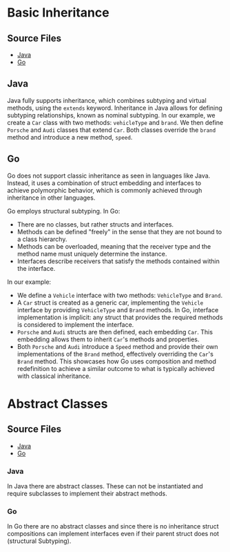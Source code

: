 # Basic Inheritance

## Source Files
* [Java](./java_src/BasicInheritance.java)
* [Go](./go_src/basicinheritance.go)

## Java

Java fully supports inheritance, which combines subtyping and virtual methods, using the `extends` keyword. Inheritance in Java allows for defining subtyping relationships, known as nominal subtyping.
In our example, we create a `Car` class with two methods: `vehicleType` and `brand`. We then define `Porsche` and `Audi` classes that extend `Car`. Both classes override the `brand` method and introduce a new method, `speed`.

## Go

Go does not support classic inheritance as seen in languages like Java. Instead, it uses a combination of struct embedding and interfaces to achieve polymorphic behavior, which is commonly achieved through inheritance in other languages.

Go employs structural subtyping. In Go:

- There are no classes, but rather structs and interfaces.
- Methods can be defined "freely" in the sense that they are not bound to a class hierarchy.
- Methods can be overloaded, meaning that the receiver type and the method name must uniquely determine the instance.
- Interfaces describe receivers that satisfy the methods contained within the interface.

In our example:

- We define a `Vehicle` interface with two methods: `VehicleType` and `Brand`.
- A `Car` struct is created as a generic car, implementing the `Vehicle` interface by providing `VehicleType` and `Brand` methods. In Go, interface implementation is implicit: any struct that provides the required methods is considered to implement the interface.
- `Porsche` and `Audi` structs are then defined, each embedding `Car`. This embedding allows them to inherit `Car`'s methods and properties.
- Both `Porsche` and `Audi` introduce a `Speed` method and provide their own implementations of the `Brand` method, effectively overriding the `Car`'s `Brand` method. This showcases how Go uses composition and method redefinition to achieve a similar outcome to what is typically achieved with classical inheritance.

# Abstract Classes

## Source Files
* [Java](./java_src/AbstractClass.java)
* [Go](./go_src/abstractClass.go)

### Java
In Java there are abstract classes. These can not be instantiated and require subclasses to implement their abstract methods.

### Go
In Go there are no abstract classes and since there is no inheritance struct compositions can implement interfaces even if their parent struct does not (structural Subtyping).